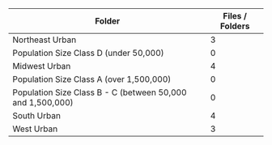 | Folder                                                     |   Files / Folders |
|------------------------------------------------------------|-------------------|
| Northeast Urban                                            |                 3 |
| Population Size Class D (under 50,000)                     |                 0 |
| Midwest Urban                                              |                 4 |
| Population Size Class A (over 1,500,000)                   |                 0 |
| Population Size Class B - C (between 50,000 and 1,500,000) |                 0 |
| South Urban                                                |                 4 |
| West Urban                                                 |                 3 |